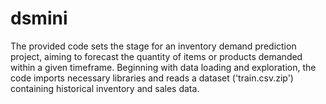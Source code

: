 # dsmini
The provided code sets the stage for an inventory demand prediction project, aiming to forecast the quantity of items or products demanded within a given timeframe. Beginning with data loading and exploration, the code imports necessary libraries and reads a dataset ('train.csv.zip') containing historical inventory and sales data. 
